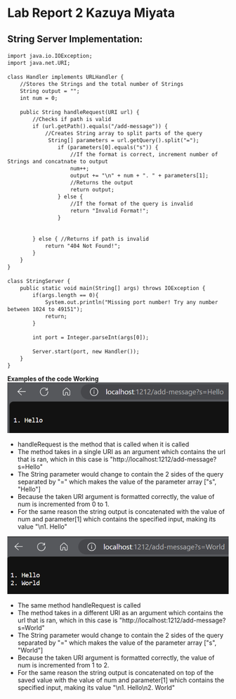 # Lab Report 2                          Kazuya Miyata

## String Server Implementation:  
```
import java.io.IOException;
import java.net.URI;

class Handler implements URLHandler {
    //Stores the Strings and the total number of Strings
    String output = "";
    int num = 0;

    public String handleRequest(URI url) {
        //Checks if path is valid
        if (url.getPath().equals("/add-message")) {
            //Creates String array to split parts of the query
             String[] parameters = url.getQuery().split("=");
                if (parameters[0].equals("s")) {
                    //If the format is correct, increment number of Strings and concatnate to output
                    num++;
                    output += "\n" + num + ". " + parameters[1];
                    //Returns the output 
                    return output;
                } else {
                    //If the format of the query is invalid
                    return "Invalid Format!";
                }


        } else { //Returns if path is invalid
            return "404 Not Found!";
        }
    }
}

class StringServer {
    public static void main(String[] args) throws IOException {
        if(args.length == 0){
            System.out.println("Missing port number! Try any number between 1024 to 49151");
            return;
        }

        int port = Integer.parseInt(args[0]);

        Server.start(port, new Handler());
    }
}
```

**Examples of the code Working**  
![Image](images/lab2_1.png)  
* handleRequest is the method that is called when it is called
* The method takes in a single URI as an argument which contains the url that is ran, which in this case is "http://localhost:1212/add-message?s=Hello"
* The String parameter would change to contain the 2 sides of the query separated by "=" which makes the value of the parameter array ["s", "Hello"]
* Because the taken URI argument is formatted correctly, the value of num is incremented from 0 to 1.
* For the same reason the string output is concatenated with the value of num and parameter[1] which contains the specified input, making its value "\n1. Hello"

![Image](images/Lab2_2.png)  
* The same method handleRequest is called
* The method takes in a different URI as an argument which contains the url that is ran, which in this case is "http://localhost:1212/add-message?s=World"
* The String parameter would change to contain the 2 sides of the query separated by "=" which makes the value of the parameter array ["s", "World"]
* Because the taken URI argument is formatted correctly, the value of num is incremented from 1 to 2.
* For the same reason the string output is concatenated on top of the saved value with the value of num and parameter[1] which contains the specified input, making its value "\n1. Hello\n2. World"
